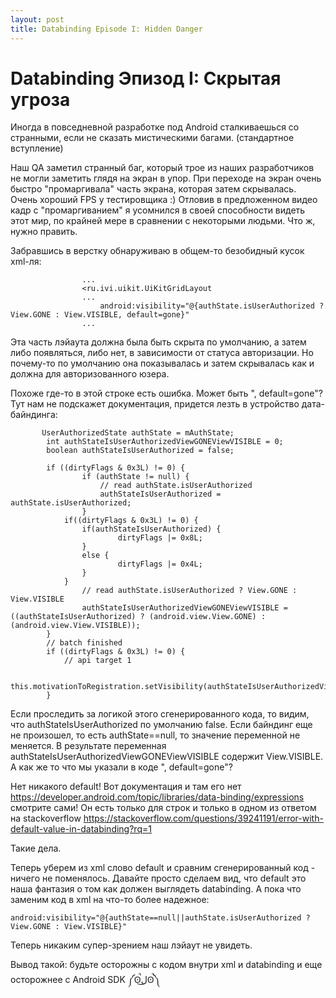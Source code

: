 ```yaml
---
layout: post
title: Databinding Episode I: Hidden Danger
---
```

# Databinding Эпизод I: Скрытая угроза

Иногда в повседневной разработке под Android сталкиваешься со странными, если не сказать мистическими багами. (стандартное вступление)

Наш QA заметил странный баг, который трое из наших разработчиков не могли заметить глядя на экран в упор. 
При переходе на экран очень быстро "промаргивала" часть экрана, которая затем скрывалась. Очень хороший FPS у тестировщика :)
Отловив в предложенном видео кадр с "промаргиванием" я усомнился в своей способности видеть этот мир, по крайней мере в сравнении 
с некоторыми людьми. Что ж, нужно править.

Забравшись в верстку обнаруживаю в общем-то безобидный кусок xml-ля:

```
				...
				<ru.ivi.uikit.UiKitGridLayout
				...
					android:visibility="@{authState.isUserAuthorized ? View.GONE : View.VISIBLE, default=gone}"
				...
```

Эта часть лэйаута должна была быть скрыта по умолчанию, а затем либо появляться, либо нет, в зависимости от статуса авторизации.
Но почему-то по умолчанию она показывалась и затем скрывалась как и должна для авторизованного юзера.

Похоже где-то в этой строке есть ошибка. Может быть ", default=gone"? Тут нам не подскажет документация, придется лезть в устройство
дата-байндинга:

```
       UserAuthorizedState authState = mAuthState;
        int authStateIsUserAuthorizedViewGONEViewVISIBLE = 0;
        boolean authStateIsUserAuthorized = false;

        if ((dirtyFlags & 0x3L) != 0) {
                if (authState != null) {
                    // read authState.isUserAuthorized
                    authStateIsUserAuthorized = authState.isUserAuthorized;
                }
            if((dirtyFlags & 0x3L) != 0) {
                if(authStateIsUserAuthorized) {
                        dirtyFlags |= 0x8L;
                }
                else {
                        dirtyFlags |= 0x4L;
                }
            }
                // read authState.isUserAuthorized ? View.GONE : View.VISIBLE
                authStateIsUserAuthorizedViewGONEViewVISIBLE = ((authStateIsUserAuthorized) ? (android.view.View.GONE) : (android.view.View.VISIBLE));
        }
        // batch finished
        if ((dirtyFlags & 0x3L) != 0) {
            // api target 1

            this.motivationToRegistration.setVisibility(authStateIsUserAuthorizedViewGONEViewVISIBLE);
        }
```
Если проследить за логикой этого сгенерированного кода, то видим, что authStateIsUserAuthorized по умолчанию false.
Если байндинг еще не произошел, то есть authState==null, то значение переменной не меняется. 
В результате переменная authStateIsUserAuthorizedViewGONEViewVISIBLE содержит View.VISIBLE.
А как же то что мы указали в коде ", default=gone"? 

Нет никакого default! Вот документация и там его нет https://developer.android.com/topic/libraries/data-binding/expressions смотрите сами!
Он есть только для строк и только в одном из ответом на stackoverflow https://stackoverflow.com/questions/39241191/error-with-default-value-in-databinding?rq=1

Такие дела. 

Теперь уберем из xml слово default и сравним сгенерированный код - ничего не поменялось.
Давайте просто сделаем вид, что default это наша фантазия о том как должен выглядеть databinding. 
А пока что заменим код в xml на что-то более надежное:

```
android:visibility="@{authState==null||authState.isUserAuthorized ? View.GONE : View.VISIBLE}"
```

Теперь никаким супер-зрением наш лэйаут не увидеть.


Вывод такой:
будьте осторожны с кодом внутри xml и databinding и еще осторожнее с Android SDK ༼ʘ̚ل͜ʘ̚༽
